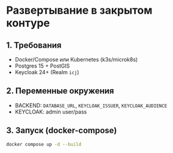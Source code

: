 # Развертывание в закрытом контуре

## 1. Требования
- Docker/Compose или Kubernetes (k3s/microk8s)
- Postgres 15 + PostGIS
- Keycloak 24+ (Realm `icj`)

## 2. Переменные окружения
- BACKEND: `DATABASE_URL`, `KEYCLOAK_ISSUER`, `KEYCLOAK_AUDIENCE`
- KEYCLOAK: admin user/pass

## 3. Запуск (docker-compose)
```bash
docker compose up -d --build
```